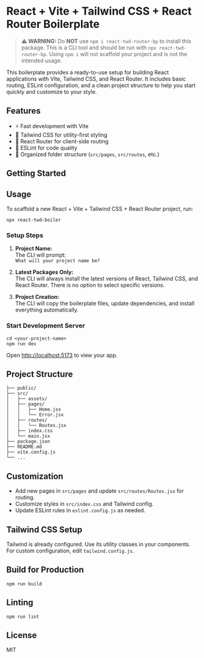 
# React + Vite + Tailwind CSS + React Router Boilerplate

> **⚠️ WARNING:**
> Do **NOT** use `npm i react-twd-router-bp` to install this package. This is a CLI tool and should be run with `npx react-twd-router-bp`.
> Using `npm i` will not scaffold your project and is not the intended usage.

This boilerplate provides a ready-to-use setup for building React applications with Vite, Tailwind CSS, and React Router. It includes basic routing, ESLint configuration, and a clean project structure to help you start quickly and customize to your style.

## Features
- ⚡ Fast development with Vite
- 🎨 Tailwind CSS for utility-first styling
- 🚦 React Router for client-side routing
- 🧹 ESLint for code quality
- 📁 Organized folder structure (`src/pages`, `src/routes`, etc.)

## Getting Started





## Usage

To scaffold a new React + Vite + Tailwind CSS + React Router project, run:

```
npx react-twd-boiler
```

### Setup Steps

1. **Project Name:**  
	The CLI will prompt:  
	`What will your project name be?`

2. **Latest Packages Only:**  
	The CLI will always install the latest versions of React, Tailwind CSS, and React Router. There is no option to select specific versions.

3. **Project Creation:**  
	The CLI will copy the boilerplate files, update dependencies, and install everything automatically.

### Start Development Server


```
cd <your-project-name>
npm run dev
```

Open [http://localhost:5173](http://localhost:5173) to view your app.

## Project Structure

```
├── public/
├── src/
│   ├── assets/
│   ├── pages/
│   │   ├── Home.jsx
│   │   └── Error.jsx
│   ├── routes/
│   │   └── Routes.jsx
│   ├── index.css
│   └── main.jsx
├── package.json
├── README.md
├── vite.config.js
└── ...
```

## Customization

- Add new pages in `src/pages` and update `src/routes/Routes.jsx` for routing.
- Customize styles in `src/index.css` and Tailwind config.
- Update ESLint rules in `eslint.config.js` as needed.

## Tailwind CSS Setup

Tailwind is already configured. Use its utility classes in your components. For custom configuration, edit `tailwind.config.js`.

## Build for Production

```
npm run build
```

## Linting

```
npm run lint
```

## License

MIT
